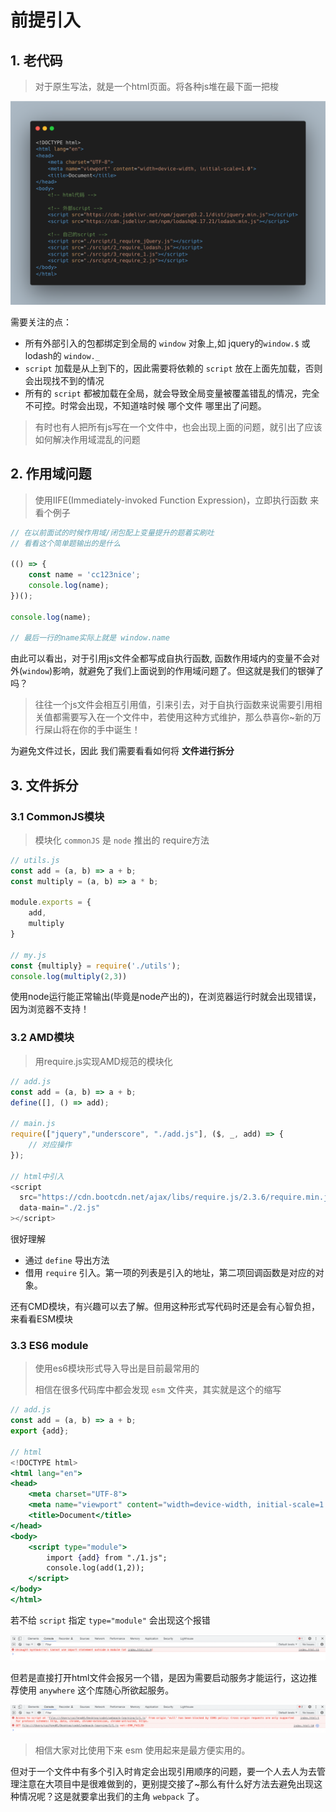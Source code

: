 # 前提引入

## 1. 老代码

> 对于原生写法，就是一个html页面。将各种js堆在最下面一把梭

![img](https://raw.githubusercontent.com/caifeng123/pictures/master/imageDownloadAddress-20220905154810298.png)

需要关注的点：

- 所有外部引入的包都绑定到全局的 `window` 对象上,如 jquery的`window.$` 或 lodash的 `window._`
- `script` 加载是从上到下的，因此需要将依赖的 `script` 放在上面先加载，否则会出现找不到的情况
- 所有的 `script` 都被加载在全局，就会导致全局变量被覆盖错乱的情况，完全不可控。时常会出现，不知道啥时候 哪个文件 哪里出了问题。

> 有时也有人把所有js写在一个文件中，也会出现上面的问题，就引出了应该如何解决作用域混乱的问题

## 2. 作用域问题

> 使用IIFE(Immediately-invoked Function Expression)，立即执行函数 来看个例子

```js
// 在以前面试的时候作用域/闭包配上变量提升的题着实刷吐
// 看看这个简单题输出的是什么

(() => {
    const name = 'cc123nice';
    console.log(name);
})();

console.log(name);

// 最后一行的name实际上就是 window.name
```

由此可以看出，对于引用js文件全都写成自执行函数, 函数作用域内的变量不会对外(`window`)影响，就避免了我们上面说到的作用域问题了。但这就是我们的银弹了吗？

> 往往一个js文件会相互引用值，引来引去，对于自执行函数来说需要引用相关值都需要写入在一个文件中，若使用这种方式维护，那么恭喜你~新的万行屎山将在你的手中诞生！

为避免文件过长，因此 我们需要看看如何将 **文件进行拆分**

## 3. 文件拆分

### 3.1 CommonJS模块

> 模块化 `commonJS` 是 `node` 推出的 require方法

```js
// utils.js
const add = (a, b) => a + b;
const multiply = (a, b) => a * b;

module.exports = {
    add,
    multiply
}

// my.js
const {multiply} = require('./utils');
console.log(multiply(2,3))
```

使用node运行能正常输出(毕竟是node产出的)，在浏览器运行时就会出现错误，因为浏览器不支持！

### 3.2 AMD模块

> 用require.js实现AMD规范的模块化

```js
// add.js
const add = (a, b) => a + b;
define([], () => add);

// main.js
require(["jquery","underscore", "./add.js"], ($, _, add) => {
	// 对应操作
});

// html中引入
<script
  src="https://cdn.bootcdn.net/ajax/libs/require.js/2.3.6/require.min.js" 
  data-main="./2.js"
></script>
```

很好理解

- 通过 `define` 导出方法
- 借用 `require` 引入。第一项的列表是引入的地址，第二项回调函数是对应的对象。

还有CMD模块，有兴趣可以去了解。但用这种形式写代码时还是会有心智负担，来看看ESM模块

### 3.3 ES6 module

> 使用es6模块形式导入导出是目前最常用的
>
> 相信在很多代码库中都会发现 `esm` 文件夹，其实就是这个的缩写

```jsx
// add.js
const add = (a, b) => a + b;
export {add};

// html
<!DOCTYPE html>
<html lang="en">
<head>
    <meta charset="UTF-8">
    <meta name="viewport" content="width=device-width, initial-scale=1.0">
    <title>Document</title>
</head>
<body>
    <script type="module">
        import {add} from "./1.js";
        console.log(add(1,2));
    </script>
</body>
</html>
```

若不给 `script` 指定 `type="module"` 会出现这个报错



![img](https://raw.githubusercontent.com/caifeng123/pictures/master/image-20220416170733600-20220905154811216.png)

但若是直接打开html文件会报另一个错，是因为需要启动服务才能运行，这边推荐使用 `anywhere` 这个库随心所欲起服务。



![img](https://raw.githubusercontent.com/caifeng123/pictures/master/image-20220416171548992-20220905154811746.png)

> 相信大家对比使用下来 esm 使用起来是最方便实用的。

但对于一个文件中有多个引入时肯定会出现引用顺序的问题，要一个人去人为去管理注意在大项目中是很难做到的，更别提交接了~那么有什么好方法去避免出现这种情况呢？这是就要拿出我们的主角 `webpack` 了。